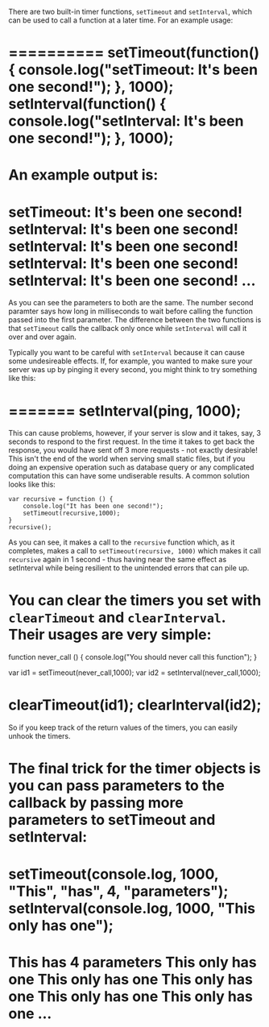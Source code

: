 There are two built-in timer functions, `setTimeout` and `setInterval`, which can be used to call a function at a later time. For an example usage:

==========
setTimeout(function() { console.log("setTimeout: It's been one second!"); }, 1000);
setInterval(function() { console.log("setInterval: It's been one second!"); }, 1000);
==========
An example output is:
=====
setTimeout: It's been one second!
setInterval: It's been one second!
setInterval: It's been one second!
setInterval: It's been one second!
setInterval: It's been one second!
...
=====

As you can see the parameters to both are the same. The number second paramter says how long in milliseconds to wait before calling the function passed into the first parameter. The difference between the two functions is that `setTimeout` calls the callback only once while `setInterval` will call it over and over again.

Typically you want to be careful with `setInterval` because it can cause some undesireable effects.  If, for example, you wanted to make sure your server was up by pinging it every second, you might think to try something like this:

=======
setInterval(ping, 1000);
=======

This can cause problems, however, if your server is slow and it takes, say, 3 seconds to respond to the first request. In the time it takes to get back the response, you would have sent off 3 more requests - not exactly desirable!  This isn't the end of the world when serving small static files, but if you doing an expensive operation such as database query or any complicated computation this can have some undiserable results. A common solution looks like this:

    var recursive = function () {
        console.log("It has been one second!");
        setTimeout(recursive,1000);
    }
    recursive();

As you can see, it makes a call to the `recursive` function which, as it completes, makes a call to `setTimeout(recursive, 1000)` which makes it call `recursive` again in 1 second - thus having near the same effect as setInterval while being resilient to the unintended errors that can pile up.

You can clear the timers you set with `clearTimeout` and `clearInterval`. Their usages are very simple:
=========
function never_call () {
  console.log("You should never call this function");
}

var id1 = setTimeout(never_call,1000);
var id2 = setInterval(never_call,1000);

clearTimeout(id1);
clearInterval(id2);
===========

So if you keep track of the return values of the timers, you can easily unhook the timers. 

The final trick for the timer objects is you can pass parameters to the callback by passing more parameters to setTimeout and setInterval:
==========
setTimeout(console.log, 1000, "This", "has", 4, "parameters");
setInterval(console.log, 1000, "This only has one");
==========
This has 4 parameters
This only has one
This only has one
This only has one
This only has one
This only has one
...
==========
